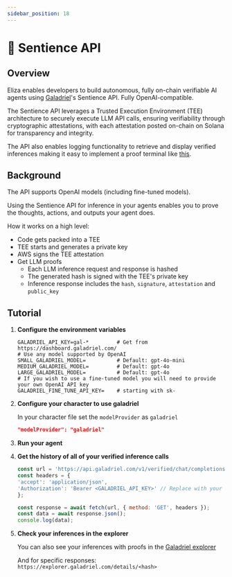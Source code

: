```yaml
---
sidebar_position: 18
---
```


# 🪪 Sentience API

## Overview

Eliza enables developers to build autonomous, fully on-chain verifiable AI agents using [Galadriel](https://docs.galadriel.com/)'s Sentience API. Fully OpenAI-compatible.

The Sentience API leverages a Trusted Execution Environment (TEE) architecture to securely execute LLM API calls, ensuring verifiability through cryptographic attestations, with each attestation posted on-chain on Solana for transparency and integrity.

The API also enables logging functionality to retrieve and display verified inferences making it easy to implement a proof terminal like [this](https://www.daige.ai/proof).

## Background

The API supports OpenAI models (including fine-tuned models).

Using the Sentience API for inference in your agents enables you to prove the thoughts, actions, and outputs your agent does. 

How it works on a high level:
- Code gets packed into a TEE
- TEE starts and generates a private key
- AWS signs the TEE attestation
- Get LLM proofs
  - Each LLM inference request and response is hashed
  - The generated hash is signed with the TEE's private key
  - Inference response includes the `hash`, `signature`, `attestation` and `public_key`

## Tutorial

1. **Configure the environment variables**

    ```env
    GALADRIEL_API_KEY=gal-*         # Get from https://dashboard.galadriel.com/
    # Use any model supported by OpenAI
    SMALL_GALADRIEL_MODEL=          # Default: gpt-4o-mini
    MEDIUM_GALADRIEL_MODEL=         # Default: gpt-4o
    LARGE_GALADRIEL_MODEL=          # Default: gpt-4o
    # If you wish to use a fine-tuned model you will need to provide your own OpenAI API key
    GALADRIEL_FINE_TUNE_API_KEY=    # starting with sk-
    ```

2. **Configure your character to use galadriel**

    In your character file set the `modelProvider` as `galadriel`
    ```json
    "modelProvider": "galadriel"
    ```

3. **Run your agent**
4. **Get the history of all of your verified inference calls**
    ```javascript
    const url = 'https://api.galadriel.com/v1/verified/chat/completions?limit=100&filter=mine';
    const headers = {
    'accept': 'application/json',
    'Authorization': 'Bearer <GALADRIEL_API_KEY>' // Replace with your Galadriel API key
    };
    
    const response = await fetch(url, { method: 'GET', headers });
    const data = await response.json();
    console.log(data);
    ```
5. **Check your inferences in the explorer**
   
    You can also see your inferences with proofs in the [Galadriel explorer](https://explorer.galadriel.com/)
    
    And for specific responses: `https://explorer.galadriel.com/details/<hash>`
